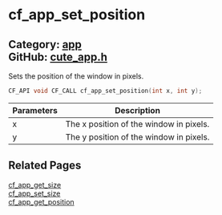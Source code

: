 [](../header.md ':include')

# cf_app_set_position

Category: [app](/api_reference?id=app)  
GitHub: [cute_app.h](https://github.com/RandyGaul/cute_framework/blob/master/include/cute_app.h)  
---

Sets the position of the window in pixels.

```cpp
CF_API void CF_CALL cf_app_set_position(int x, int y);
```

Parameters | Description
--- | ---
x | The x position of the window in pixels.
y | The y position of the window in pixels.

## Related Pages

[cf_app_get_size](/app/cf_app_get_size.md)  
[cf_app_set_size](/app/cf_app_set_size.md)  
[cf_app_get_position](/app/cf_app_get_position.md)  
